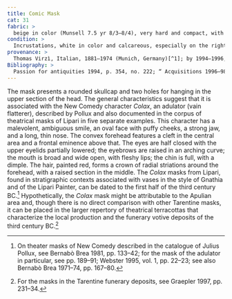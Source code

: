 ```yaml
---
title: Comic Mask
cat: 31
fabric: > 
  beige in color (Munsell 7.5 yr 8/3–8/4), very hard and compact, with many small reflective inclusions; extensive traces of polychromy over a layer of white slip; brownish red (hair), pink (complexion). 
condition: >
  Incrustations, white in color and calcareous, especially on the right side of the back section. The internal surface of the two holes on either side of the head is abraded, probably due to the original presence of metal elements.
provenance: >
  Thomas Virzì, Italian, 1881–1974 (Munich, Germany)[^1]; by 1994–1996, Barbara and Lawrence Fleischman (New York, New York), donated to the J. Paul Getty Museum, 1996.
Bibliography: > 
  Passion for antiquities 1994, p. 354, no. 222; “ Acquisitions 1996–98, p. 67.
---
```

The mask presents a rounded skullcap and two holes for hanging in the
upper section of the head. The general characteristics suggest that it
is associated with the New Comedy character *Colax*, an adulator (vain
flatterer), described by Pollux and also documented in the corpus of
theatrical masks of Lipari in five separate examples. This character has
a malevolent, ambiguous smile, an oval face with puffy cheeks, a strong
jaw, and a long, thin nose. The convex forehead features a cleft in the
central area and a frontal eminence above that. The eyes are half closed
with the upper eyelids partially lowered; the eyebrows are raised in an
arching curve; the mouth is broad and wide open, with fleshy lips; the
chin is full, with a dimple. The hair, painted red, forms a crown of
radial striations around the forehead, with a raised section in the
middle. The *Colax* masks from Lipari, found in stratigraphic contexts
associated with vases in the style of Gnathia and of the Lipari Painter,
can be dated to the first half of the third century <span
class="smcaps">BC</span>.[^2] Hypothetically, the
*Colax* mask might be attributable to the Apulian area and, though there
is no direct comparison with other Tarentine masks, it can be placed in
the larger repertory of theatrical terracottas that characterize the
local production and the funerary votive deposits of the third century
<span class="smcaps">BC.</span>[^3]

[^1]: On the Virzì Collection, see description section for cat. 4-23, n.
    1.

[^2]: On theater masks of New Comedy described in the catalogue of
    Julius Pollux, see <span class="smcaps">Bernabò
    Brea</span> 1981, pp. 133–42; for the mask of the adulator in
    particular, see pp. 189–91; <span
    class="smcaps">Webster</span> 1995, vol. 1, pp.
    22–23; see also <span class="smcaps">Bernabò
    Brea</span> 1971–74, pp. 167–80.

[^3]: For the masks in the Tarentine funerary deposits, see <span
    class="smcaps">Graepler</span> 1997, pp. 231–34.
